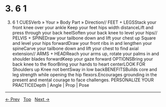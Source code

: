 # 3. 6 1

3. 6 1
CUESVerb » Your » Body Part » Direction// FEET + LEGSStack your front knee over your ankle Keep your feet hips width distanceLift and press through your back heelSoften your back knee to level your hips// PELVIS + SPINEDraw your tailbone down and lift your chest up Square and level your hips forwardDraw your front ribs in and lengthen your spineCarve your tailbone down and lift your chest to find axial extension// ARMS + HEADReach your arms up, rotate your palms in and shoulder blades forwardKeep your gaze forward
OPTIONSBring your back knee to the floorBring your hands to heart centerLOOK FOR Shoulders up Knee not bentSway in low backBENEFITSBuilds core and leg strength while opening the hip flexors.Encourages grounding in the present and mental courage to face challenges.
PERSONALIZE YOUR PRACTICEDepth | Angle | Prop | Pose


---
[← Prev](/pages/page-111.md) &nbsp; [Top](/index.md) &nbsp; [Next →](/pages/page-113.md)
